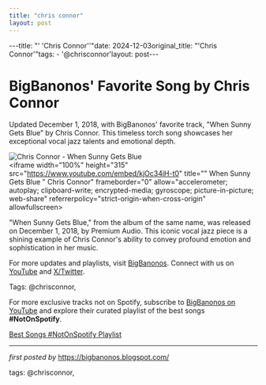 ```yaml
---
title: "chris connor"
layout: post
---
```

---title: "' 'Chris Connor''"date: 2024-12-03original_title: "'Chris Connor'"tags:  - '@chrisconnor'layout: post---<!-- Post Title --><h1 >BigBanonos' Favorite Song by Chris Connor</h1> <!-- Introductory Text --><p >Updated December 1, 2018, with BigBanonos' favorite track, "When Sunny Gets Blue" by Chris Connor. This timeless torch song showcases her exceptional vocal jazz talents and emotional depth.</p> <!-- Featured Image --><div > <img src="https://upload.wikimedia.org/wikipedia/commons/3/34/Chris_Connor_1957.JPG" alt="Chris Connor - When Sunny Gets Blue" /></div> <!-- YouTube Video Embed --><div > <iframe width="100%" height="315" src="https://www.youtube.com/embed/kjOc34iH-t0" title="" When Sunny Gets Blue " Chris Connor" frameborder="0" allow="accelerometer; autoplay; clipboard-write; encrypted-media; gyroscope; picture-in-picture; web-share" referrerpolicy="strict-origin-when-cross-origin" allowfullscreen></iframe></div> <!-- Song Information --><div > <p>"When Sunny Gets Blue," from the album of the same name, was released on December 1, 2018, by Premium Audio. This iconic vocal jazz piece is a shining example of Chris Connor's ability to convey profound emotion and sophistication in her music.</p></div> <!-- Footer Links --><div > <p>For more updates and playlists, visit <a href="https://bigbanonos.blogspot.com/" target="_blank">BigBanonos</a>. Connect with us on <a href="https://www.youtube.com/@BigBanonos" target="_blank">YouTube</a> and <a href="https://x.com/bigbanonos" target="_blank">X/Twitter</a>.</p></div> <!-- Tags --><p >Tags: @chrisconnor,</p><!--Subscribe and Playlist Links--><div>    <p>For more exclusive tracks not on Spotify, subscribe to <a href="https://www.youtube.com/@BigBanonos" target="_blank">BigBanonos on YouTube</a> and explore their curated playlist of the best songs <strong>#NotOnSpotify</strong>.</p>    <p><a href="https://www.youtube.com/playlist?list=PLtuNtuTatqI0kFahUCbtbfenC_ET5O_tr" target="_blank">Best Songs #NotOnSpotify Playlist<br /></a></p></div><hr /><p><em>first posted by</em> <a href="https://bigbanonos.blogspot.com/" rel="noopener" target="_new">https://bigbanonos.blogspot.com/</a></p><p>tags: @chrisconnor,</p>